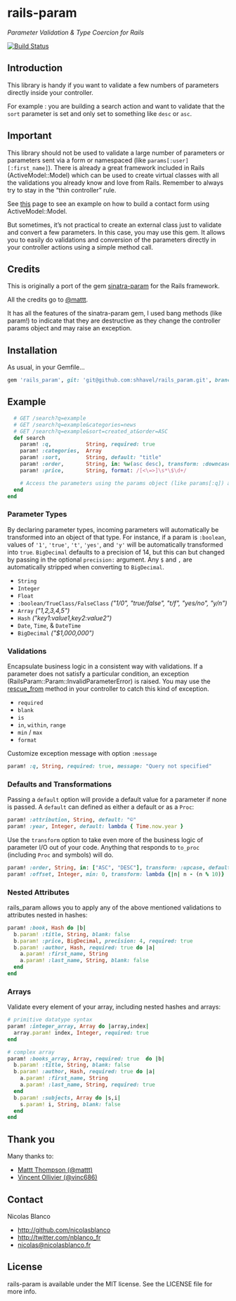 # rails-param
_Parameter Validation & Type Coercion for Rails_

[![Build Status](https://travis-ci.org/nicolasblanco/rails_param.svg?branch=master)](https://travis-ci.org/nicolasblanco/rails_param)

## Introduction

This library is handy if you want to validate a few numbers of parameters directly inside your controller.

For example : you are building a search action and want to validate that the `sort` parameter is set and only set to something like `desc` or `asc`.

## Important

This library should not be used to validate a large number of parameters or parameters sent via a form or namespaced (like `params[:user][:first_name]`). There is already a great framework included in Rails (ActiveModel::Model) which can be used to create virtual classes with all the validations you already know and love from Rails. Remember to always try to stay in the “thin controller” rule.

See [this](http://blog.remarkablelabs.com/2012/12/activemodel-model-rails-4-countdown-to-2013) page to see an example on how to build a contact form using ActiveModel::Model.

But sometimes, it’s not practical to create an external class just to validate and convert a few parameters. In this case, you may use this gem. It allows you to easily do validations and conversion of the parameters directly in your controller actions using a simple method call.

## Credits

This is originally a port of the gem [sinatra-param](https://github.com/mattt/sinatra-param) for the Rails framework.

All the credits go to [@mattt](https://twitter.com/mattt).

It has all the features of the sinatra-param gem, I used bang methods (like param!) to indicate that they are destructive as they change the controller params object and may raise an exception.

## Installation

As usual, in your Gemfile...

``` ruby
gem 'rails_param', git: 'git@github.com:shhavel/rails_param.git', branch: 'stable'
```

## Example

``` ruby
  # GET /search?q=example
  # GET /search?q=example&categories=news
  # GET /search?q=example&sort=created_at&order=ASC
  def search
    param! :q,           String, required: true
    param! :categories,  Array
    param! :sort,        String, default: "title"
    param! :order,       String, in: %w(asc desc), transform: :downcase, default: "asc"
    param! :price,       String, format: /[<\=>]\s*\$\d+/

    # Access the parameters using the params object (like params[:q]) as you usually do...
  end
end
```

### Parameter Types

By declaring parameter types, incoming parameters will automatically be transformed into an object of that type. For instance, if a param is `:boolean`, values of `'1'`, `'true'`, `'t'`, `'yes'`, and `'y'` will be automatically transformed into `true`.  `BigDecimal` defaults to a precision of 14, but this can but changed by passing in the optional `precision:` argument. Any `$` and `,` are automatically stripped when converting to `BigDecimal`.

- `String`
- `Integer`
- `Float`
- `:boolean/TrueClass/FalseClass` _("1/0", "true/false", "t/f", "yes/no", "y/n")_
- `Array` _("1,2,3,4,5")_
- `Hash` _("key1:value1,key2:value2")_
- `Date`, `Time`, & `DateTime`
- `BigDecimal` _("$1,000,000")_

### Validations

Encapsulate business logic in a consistent way with validations. If a parameter does not satisfy a particular condition, an exception (RailsParam::Param::InvalidParameterError) is raised.
You may use the [rescue_from](http://api.rubyonrails.org/classes/ActiveSupport/Rescuable/ClassMethods.html#method-i-rescue_from) method in your controller to catch this kind of exception.

- `required`
- `blank`
- `is`
- `in`, `within`, `range`
- `min` / `max`
- `format`

Customize exception message with option `:message`

```ruby
param! :q, String, required: true, message: "Query not specified"
```

### Defaults and Transformations

Passing a `default` option will provide a default value for a parameter if none is passed.  A `default` can defined as either a default or as a `Proc`:

```ruby
param! :attribution, String, default: "©"
param! :year, Integer, default: lambda { Time.now.year }
```

Use the `transform` option to take even more of the business logic of parameter I/O out of your code. Anything that responds to `to_proc` (including `Proc` and symbols) will do.

```ruby
param! :order, String, in: ["ASC", "DESC"], transform: :upcase, default: "ASC"
param! :offset, Integer, min: 0, transform: lambda {|n| n - (n % 10)}
```

### Nested Attributes

rails_param allows you to apply any of the above mentioned validations to attributes nested in hashes:

```ruby
param! :book, Hash do |b|
  b.param! :title, String, blank: false
  b.param! :price, BigDecimal, precision: 4, required: true
  b.param! :author, Hash, required: true do |a|
    a.param! :first_name, String
    a.param! :last_name, String, blank: false
  end
end
```

### Arrays

Validate every element of your array, including nested hashes and arrays:

```ruby
# primitive datatype syntax
param! :integer_array, Array do |array,index|
  array.param! index, Integer, required: true
end

# complex array
param! :books_array, Array, required: true  do |b|
  b.param! :title, String, blank: false
  b.param! :author, Hash, required: true do |a|
    a.param! :first_name, String
    a.param! :last_name, String, required: true
  end
  b.param! :subjects, Array do |s,i|
    s.param! i, String, blank: false
  end
end
```

## Thank you

Many thanks to:

* [Mattt Thompson (@mattt)](https://twitter.com/mattt)
* [Vincent Ollivier (@vinc686)](https://twitter.com/vinc686)

## Contact

Nicolas Blanco

- http://github.com/nicolasblanco
- http://twitter.com/nblanco_fr
- nicolas@nicolasblanco.fr

## License

rails-param is available under the MIT license. See the LICENSE file for more info.
